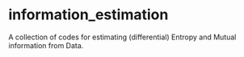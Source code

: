# information_estimation
A collection of codes for estimating (differential) Entropy and Mutual information from Data.

